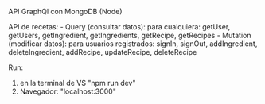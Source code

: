 API GraphQl con MongoDB (Node)

API de recetas:
	- Query (consultar datos): para cualquiera: getUser, getUsers, getIngredient, getIngredients,
	getRecipe, getRecipes
	- Mutation (modificar datos): para usuarios registrados: signIn, signOut, addIngredient,
	deleteIngredient, addRecipe, updateRecipe, deleteRecipe

Run:

1. en la terminal de VS "npm run dev"
2. Navegador: "localhost:3000"
